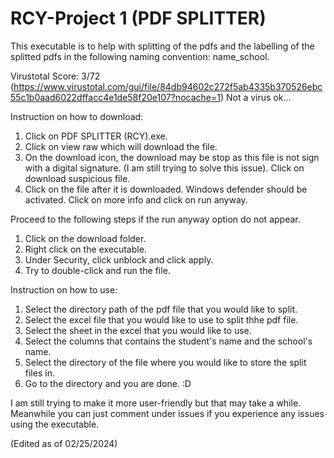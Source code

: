 # RCY-Project 1 (PDF SPLITTER)
This executable is to help with splitting of the pdfs and the labelling of the splitted pdfs in the following naming convention: name_school. 

Virustotal Score: 3/72 (https://www.virustotal.com/gui/file/84db94602c272f5ab4335b370526ebc55c1b0aad6022dffacc4e1de58f20e107?nocache=1) Not a virus ok...

Instruction on how to download:
1. Click on PDF SPLITTER (RCY).exe.
2. Click on view raw which will download the file.
3. On the download icon, the download may be stop as this file is not sign with a digital signature. (I am still trying to solve this issue). Click on download suspicious file. 
4. Click on the file after it is downloaded. Windows defender should be activated. Click on more info and click on run anyway.

Proceed to the following steps if the run anyway option do not appear.

1. Click on the download folder.
2. Right click on the executable.
3. Under Security, click unblock and click apply.
4. Try to double-click and run the file. 

Instruction on how to use:
1. Select the directory path of the pdf file that you would like to split.
2. Select the excel file that you would like to use to split thhe pdf file.
3. Select the sheet in the excel that you would like to use.
4. Select the columns that contains the student's name and the school's name.
5. Select the directory of the file where you would like to store the split files in.
6. Go to the directory and you are done. :D

I am still trying to make it more user-friendly but that may take a while. Meanwhile you can just comment under issues if you experience any issues using the executable. 

(Edited as of 02/25/2024)
























